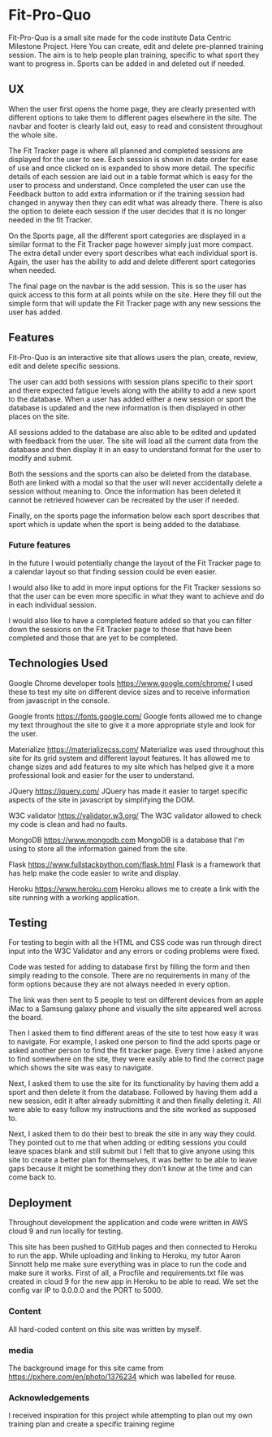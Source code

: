 # Fit-Pro-Quo

Fit-Pro-Quo is a small site made for the code institute Data Centric Milestone Project. Here You can create, edit and delete pre-planned training session. The aim is to help people plan training, specific to what sport they want to progress in. Sports can be added in and deleted out if needed.

## UX

When the user first opens the home page, they are clearly presented with different options to take them to different pages elsewhere in the site. The navbar and footer is clearly laid out, easy to read and consistent throughout the whole site.

The Fit Tracker page is where all planned and completed sessions are displayed for the user to see. Each session is shown in date order for ease of use and once clicked on is expanded to show more detail. The specific details of each session are laid out in a table format which is easy for the user to process and understand. Once completed the user can use the Feedback button to add extra information or if the training session had changed in anyway then they can edit what was already there. There is also the option to delete each session if the user decides that it is no longer needed in the fit Tracker.

On the Sports page, all the different sport categories are displayed in a similar format to the Fit Tracker page however simply just more compact. The extra detail under every sport describes what each individual sport is. Again, the user has the ability to add and delete different sport categories when needed.

The final page on the navbar is the add session. This is so the user has quick access to this form at all points while on the site. Here they fill out the simple form that will update the Fit Tracker page with any new sessions the user has added.

## Features

Fit-Pro-Quo is an interactive site that allows users the plan, create, review, edit and delete specific sessions.

The user can add both sessions with session plans specific to their sport and there expected fatigue levels along with the ability to add a new sport to the database. When a user has added either a new session or sport the database is updated and the new information is then displayed in other places on the site. 

All sessions added to the database are also able to be edited and updated with feedback from the user. The site will load all the current data from the database and then display it in an easy to understand format for the user to modify and submit. 

Both the sessions and the sports can also be deleted from the database. Both are linked with a modal so that the user will never accidentally delete a session without meaning to. Once the information has been deleted it cannot be retrieved however can be recreated by the user if needed.

Finally, on the sports page the information below each sport describes that sport which is update when the sport is being added to the database.

### Future features

In the future I would potentially change the layout of the Fit Tracker page to a calendar layout so that finding session could be even easier.

I would also like to add in more input options for the Fit Tracker sessions so that the user can be even more specific in what they want to achieve and do in each individual session.

I would also like to have a completed feature added so that you can filter down the sessions on the Fit Tracker page to those that have been completed and those that are yet to be completed.

## Technologies Used 

Google Chrome developer tools https://www.google.com/chrome/ I used these to test my site on different device sizes and to receive information from javascript in the console.

Google fronts https://fonts.google.com/ Google fonts allowed me to change my text throughout the site to give it a more appropriate style and look for the user.

Materialize https://materializecss.com/ Materialize was used throughout this site for its grid system and different layout features. It has allowed me to change sizes and add features to my site which has helped give it a more professional look and easier for the user to understand.

JQuery https://jquery.com/ JQuery has made it easier to target specific aspects of the site in javascript by simplifying the DOM.

W3C validator https://validator.w3.org/ The W3C validator allowed to check my code is clean and had no faults.

MongoDB https://www.mongodb.com MongoDB is a database that I'm using to store all the information gained from the site.

Flask https://www.fullstackpython.com/flask.html Flask is a framework that has help make the code easier to write and display.

Heroku https://www.heroku.com Heroku allows me to create a link with the site running with a working application.

## Testing

For testing to begin with all the HTML and CSS code was run through direct input into the W3C Validator and any errors or coding problems were fixed. 

Code was tested for adding to database first by filling the form and then simply reading to the console. There are no requirements in many of the form options because they are not always needed in every option. 

The link was then sent to 5 people to test on different devices from an apple iMac to a Samsung galaxy phone and visually the site appeared well across the board. 

Then I asked them to find different areas of the site to test how easy it was to navigate. For example, I asked one person to find the add sports page or asked another person to find the fit tracker page. Every time I asked anyone to find somewhere on the site, they were easily able to find the correct page which shows the site was easy to navigate.

Next, I asked them to use the site for its functionality by having them add a sport and then delete it from the database. Followed by having them add a new session, edit it after already submitting it and then finally deleting it. All were able to easy follow my instructions and the site worked as supposed to. 

Next, I asked them to do their best to break the site in any way they could. They pointed out to me that when adding or editing sessions you could leave spaces blank and still submit but I felt that to give anyone using this site to create a better plan for themselves, it was better to be able to leave gaps because it might be something they don't know at the time and can come back to.

## Deployment

Throughout development the application and code were written in AWS cloud 9 and run locally for testing.

This site has been pushed to GitHub pages and then connected to Heroku to run the app. While uploading and linking to Heroku, my tutor Aaron Sinnott help me make sure everything was in place to run the code and make sure it works. First of all, a Procfile and requirements.txt file was created in cloud 9 for the new app in Heroku to be able to read. We set the config var IP to 0.0.0.0 and the PORT to 5000.



### Content
All hard-coded content on this site was written by myself.
### media
The background image for this site came from https://pxhere.com/en/photo/1376234 which was labelled for reuse. 
### Acknowledgements
I received inspiration for this project while attempting to plan out my own training plan and create a specific training regime
